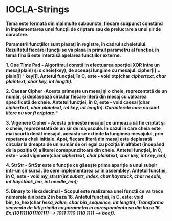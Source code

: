 # IOCLA-Strings

**Tema este formată din mai multe subpuncte, fiecare subpunct constând in implementarea unei funcţii de criptare sau de prelucrare a unui şir de caractere.**

**Parametrii funcţiilor sunt plasaţi în registre, în cadrul scheletului. Rezultatul fiecărei funcţii se va plasa în primul parametru al funcţiei.
în tema finală este interzisă apelarea funcţiilor externe.**

**1. One Time Pad - Algoritmul constă in efectuarea operţiei XOR între un mesaj(plain) şi o cheie(key), de aceeaşi lungime cu mesajul.
 cipher[i] = plain[i] ^ key[i]. Antetul funcţiei, în C, este - void otp(char *ciphertext, char *plaintext, char *key, int length).*****
 
**2. Caesar Cipher -Acesta primeşte un mesaj şi o cheie, reprezentată de un număr, şi deplasează circular fiecare literă din mesaj cu valoarea specificată de cheie.
Antetul funcţiei, în C, este - void caesar(char *ciphertext, char *plaintext, int key, int length). Caracterele care nu sunt litere nu vor fi criptate.*****
 
**3. Vigenere Cipher - Acesta primeşte mesajul ce urmeaza să fie criptat şi o cheie, reprezentată de un şir de majuscule. În cazul în care cheia este mai scurtă decât
mesajul, aceasta se extinde la lungimea mesajului, prin repetarea cheii initiale. Apoi, fiecare literă din mesaj este deplasată circular la dreapta de un număr de ori
egal cu poziţia în alfabet (începând de la poziţia 0) a literei corespunzătoare din cheie. Antetul funcţiei, în C, este - void vigenere(char *ciphertext, char *plaintext, char *key, int key_len);*****

**4. StrStr - SrtStr este o funcție ce găsește prima apariție a unui subșir intr-un șir sursă. Se cere implementarea sa in assembley.
Antetul funcţiei, în C, este - void my_strstr(int *substr_index, char *haystack, char *needle, int haystack_len, int needle_len);*****

**5. Binary to Hexadecimal - Scopul este realizarea unei funcții ce va trece numerele din baza 2 in baza 16. Antetul funcţiei, în C, este: void bin_to_hex(char *hexa_value, char *bin_sequence, int length); Transforma secventa de biti primita ca parametru in corespondenta sa din baza 16.  Ex:(1011111011101111 -->    1011 1110 1110 1111    --> beef).****
